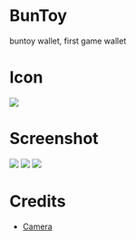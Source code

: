 # BunToy
buntoy wallet, first game wallet

# Icon
![](https://github.com/crybobo/BunToy/blob/master/screenshot/icon.png)

# Screenshot
![](https://github.com/crybobo/BunToy/blob/master/screenshot/index.png )
![](https://github.com/crybobo/BunToy/blob/master/screenshot/wallet.jpg)
![](https://github.com/crybobo/BunToy/blob/master/screenshot/me.jpg)


# Credits
- [Camera](https://github.com/crybobo/Camera)





